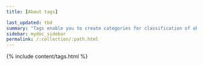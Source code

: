 ```yaml
---
title: [About tags]

last_updated: tbd
summary: "Tags enable you to create categories for classification of objects, including pinboards, answers, data sources, and worksheets."
sidebar: mydoc_sidebar
permalink: /:collection/:path.html
---
```


{% include content/tags.html %}
